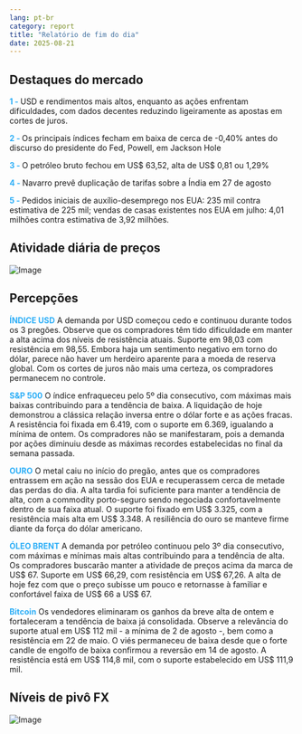 ```yaml
---
lang: pt-br
category: report
title: "Relatório de fim do dia"
date: 2025-08-21
---
```



<h2>Destaques do mercado</h2>
<strong style="color: #2caef7;">1 - </strong> USD e rendimentos mais altos, enquanto as ações enfrentam dificuldades, com dados decentes reduzindo ligeiramente as apostas em cortes de juros.


<strong style="color: #2caef7;">2 - </strong> Os principais índices fecham em baixa de cerca de -0,40% antes do discurso do presidente do Fed, Powell, em Jackson Hole

<strong style="color: #2caef7;">3 - </strong> O petróleo bruto fechou em US$ 63,52, alta de US$ 0,81 ou 1,29%

<strong style="color: #2caef7;">4 - </strong> Navarro prevê duplicação de tarifas sobre a Índia em 27 de agosto

<strong style="color: #2caef7;">5 - </strong> Pedidos iniciais de auxílio-desemprego nos EUA: 235 mil contra estimativa de 225 mil; vendas de casas existentes nos EUA em julho: 4,01 milhões contra estimativa de 3,92 milhões.




<h2>Atividade diária de preços</h2>
<img src="https://markleighedu.github.io/img/Aug-2025/21-Aug-2025/price.jpg" alt="Image"/>

<h2>Percepções</h2>
<strong style="color: #2caef7;">ÍNDICE USD</strong> A demanda por USD começou cedo e continuou durante todos os 3 pregões. Observe que os compradores têm tido dificuldade em manter a alta acima dos níveis de resistência atuais. Suporte em 98,03 com resistência em 98,55. Embora haja um sentimento negativo em torno do dólar, parece não haver um herdeiro aparente para a moeda de reserva global. Com os cortes de juros não mais uma certeza, os compradores permanecem no controle.

<strong style="color: #2caef7;">S&P 500</strong> O índice enfraqueceu pelo 5º dia consecutivo, com máximas mais baixas contribuindo para a tendência de baixa. A liquidação de hoje demonstrou a clássica relação inversa entre o dólar forte e as ações fracas. A resistência foi fixada em 6.419, com o suporte em 6.369, igualando a mínima de ontem. Os compradores não se manifestaram, pois a demanda por ações diminuiu desde as máximas recordes estabelecidas no final da semana passada.

<strong style="color: #2caef7;">OURO</strong> O metal caiu no início do pregão, antes que os compradores entrassem em ação na sessão dos EUA e recuperassem cerca de metade das perdas do dia. A alta tardia foi suficiente para manter a tendência de alta, com a commodity porto-seguro sendo negociada confortavelmente dentro de sua faixa atual. O suporte foi fixado em US$ 3.325, com a resistência mais alta em US$ 3.348. A resiliência do ouro se manteve firme diante da força do dólar americano.

<strong style="color: #2caef7;">ÓLEO BRENT</strong> A demanda por petróleo continuou pelo 3º dia consecutivo, com máximas e mínimas mais altas contribuindo para a tendência de alta. Os compradores buscarão manter a atividade de preços acima da marca de US$ 67. Suporte em US$ 66,29, com resistência em US$ 67,26. A alta de hoje fez com que o preço subisse um pouco e retornasse à familiar e confortável faixa de US$ 66 a US$ 67.

<strong style="color: #2caef7;">Bitcoin</strong> Os vendedores eliminaram os ganhos da breve alta de ontem e fortaleceram a tendência de baixa já consolidada. Observe a relevância do suporte atual em US$ 112 mil - a mínima de 2 de agosto -, bem como a resistência em 22 de maio. O viés permaneceu de baixa desde que o forte candle de engolfo de baixa confirmou a reversão em 14 de agosto. A resistência está em US$ 114,8 mil, com o suporte estabelecido em US$ 111,9 mil.



<h2>Níveis de pivô FX</h2>
<img src="https://markleighedu.github.io/img/Aug-2025/21-Aug-2025/pivot.jpg" alt="Image"/>